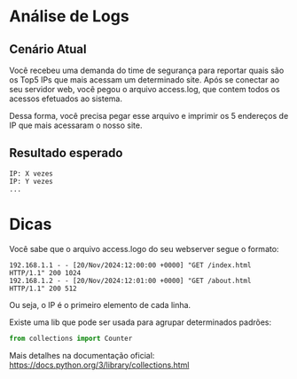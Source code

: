 # Análise de Logs

## Cenário Atual
Você recebeu uma demanda do time de segurança para reportar quais são os Top5 IPs que mais acessam um determinado site.
Após se conectar ao seu servidor web, você pegou o arquivo access.log, que contem todos os acessos efetuados ao sistema.

Dessa forma, você precisa pegar esse arquivo e imprimir os 5 endereços de IP que mais acessaram o nosso site.

## Resultado esperado
```
IP: X vezes
IP: Y vezes
...
```

# Dicas
Você sabe que o arquivo access.logo do seu webserver segue o formato:
```
192.168.1.1 - - [20/Nov/2024:12:00:00 +0000] "GET /index.html HTTP/1.1" 200 1024
192.168.1.2 - - [20/Nov/2024:12:01:00 +0000] "GET /about.html HTTP/1.1" 200 512
```
Ou seja, o IP é o primeiro elemento de cada linha.

Existe uma lib que pode ser usada para agrupar determinados padrões:
```python
from collections import Counter
```

Mais detalhes na documentação oficial: https://docs.python.org/3/library/collections.html
